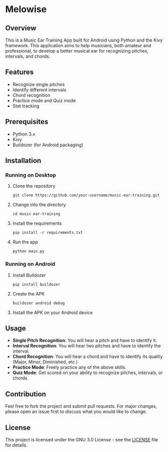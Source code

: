 # Melowise

## Overview

This is a Music Ear Training App built for Android using Python and the Kivy framework. This application aims to help musicians, both amateur and professional, to develop a better musical ear for recognizing pitches, intervals, and chords.

## Features

- Recognize single pitches
- Identify different intervals
- Chord recognition
- Practice mode and Quiz mode
- Stat tracking

## Prerequisites

- Python 3.x
- Kivy
- Buildozer (for Android packaging)

## Installation

### Running on Desktop

1. Clone the repository
    ```
    git clone https://github.com/your-username/music-ear-training.git
    ```
2. Change into the directory
    ```
    cd music-ear-training
    ```
3. Install the requirements
    ```
    pip install -r requirements.txt
    ```
4. Run the app
    ```
    python main.py
    ```

### Running on Android

1. Install Buildozer
    ```
    pip install buildozer
    ```
2. Create the APK
    ```
    buildozer android debug
    ```
3. Install the APK on your Android device

## Usage

- **Single Pitch Recognition**: You will hear a pitch and have to identify it.
- **Interval Recognition**: You will hear two pitches and have to identify the interval.
- **Chord Recognition**: You will hear a chord and have to identify its quality (Major, Minor, Diminished, etc.)
- **Practice Mode**: Freely practice any of the above skills.
- **Quiz Mode**: Get scored on your ability to recognize pitches, intervals, or chords.

## Contribution

Feel free to fork the project and submit pull requests. For major changes, please open an issue first to discuss what you would like to change.

## License

This project is licensed under the GNU 3.0 License - see the [LICENSE](LICENSE) file for details.
